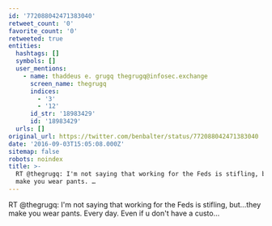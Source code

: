 ```yaml
---
id: '772088042471383040'
retweet_count: '0'
favorite_count: '0'
retweeted: true
entities:
  hashtags: []
  symbols: []
  user_mentions:
    - name: thaddeus e. grugq thegrugq@infosec.exchange
      screen_name: thegrugq
      indices:
        - '3'
        - '12'
      id_str: '18983429'
      id: '18983429'
  urls: []
original_url: https://twitter.com/benbalter/status/772088042471383040
date: '2016-09-03T15:05:08.000Z'
sitemap: false
robots: noindex
title: >-
  RT @thegrugq: I'm not saying that working for the Feds is stifling, but...they
  make you wear pants. …
---
```


RT @thegrugq: I'm not saying that working for the Feds is stifling, but...they make you wear pants. Every day. Even if u don't have a custo…